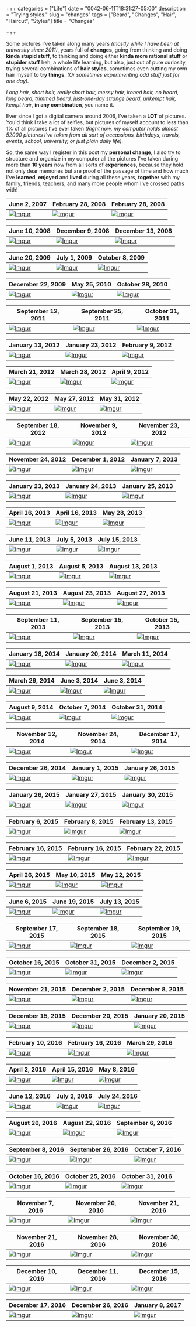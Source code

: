 +++
categories = ["Life"]
date = "0042-06-11T18:31:27-05:00"
description = "Trying styles."
slug = "changes"
tags = ["Beard", "Changes", "Hair", "Haircut", "Styles"]
title = "Changes"

+++

Some pictures I've taken along many years *(mostly while I have been at university since 2011)*, years full of **changes**, going from thinking and doing **kinda stupid stuff**, to thinking and doing either **kinda more rational stuff** or **stupider stuff** heh, a whole life learning, but also, just out of pure curiosity, trying several combinations of **hair styles**, sometimes even cutting my own hair myself to **try things**. *(Or sometimes experimenting odd stuff just for one day).*

*Long hair, short hair, really short hair, messy hair, ironed hair, no beard, long beard, trimmed beard, [just-one-day strange beard](https://i.imgur.com/08QYPLZ.jpg), unkempt hair, kempt hair*, **in any combination**, you name it.

Ever since I got a digital camera around 2006, I've taken a **LOT** of pictures. You'd think I take a lot of selfies, but pictures of myself account to less than 1% of all pictures I've ever taken *(Right now, my computer holds almost 52000 pictures I've taken from all sort of occassions, birthdays, travels, events, school, university, or just plain daily life).*

So, the same way I register in this post my **personal change**, I also try to structure and organize in my computer all the pictures I've taken during more than **10 years** now from all sorts of **experiences**, because they hold not only dear memories but are proof of the passage of time and how much I've **learned**, **enjoyed** and **lived** during all these years, **together** with my family, friends, teachers, and many more people whom I've crossed paths with!

| June 2, 2007 | February 28, 2008 | February 28, 2008 |
|---|---|---|
| [![][A1]][A1] | [![][A2]][A2] | [![][A3]][A3] |

| June 10, 2008 | December 9, 2008 | December 13, 2008 |
|---|---|---|
| [![][A4]][A4] | [![][A5]][A5] | [![][A6]][A6] |

| June 20, 2009 | July 1, 2009 | October 8, 2009 |
|---|---|---|
| [![][A7]][A7] | [![][A8]][A8] | [![][A9]][A9] |

| December 22, 2009 | May 25, 2010 | October 28, 2010 |
|---|---|---|
| [![][A10]][A10] | [![][A11]][A11] | [![][A12]][A12] |

| September 12, 2011 | September 25, 2011 | October 31, 2011 |
|---|---|---|
| [![][01]][01] | [![][02]][02] | [![][03]][03] |

| January 13, 2012 | January 23, 2012 | February 9, 2012 |
|---|---|---|
| [![][82]][82] | [![][04]][04] | [![][81]][81] |

| March 21, 2012 | March 28, 2012  | April 9, 2012 |
|---|---|---|
| [![][83]][83] | [![][05]][05] | [![][06]][06] |

| May 22, 2012 | May 27, 2012 | May 31, 2012 |
|---|---|---|
| [![][07]][07] | [![][08]][08] | [![][A13]][A13] |

| September 18, 2012 | November 9, 2012 | November 23, 2012 |
|---|---|---|
| [![][09]][09] | [![][A14]][A14] | [![][10]][10] |

| November 24, 2012 | December 1, 2012 | January 7, 2013 |
|---|---|---|
| [![][11]][11] | [![][A15]][A15] |[![][12]][12] |

| January 23, 2013 | January 24, 2013 | January 25, 2013 |
|---|---|---|
| [![][13]][13] | [![][14]][14] | [![][15]][15] |

| April 16, 2013 | April 16, 2013 | May 28, 2013 |
|---|---|---|
| [![][16]][16] | [![][85]][85] | [![][84]][84] 

| June 11, 2013 | July 5, 2013 | July 15, 2013 |
|---|---|---|
| [![][86]][86] | [![][17]][17] | [![][18]][18] |

| August 1, 2013 | August 5, 2013 | August 13, 2013 |
|---|---|---|
| [![][19]][19] | [![][20]][20] | [![][87]][87] |

| August 21, 2013 | August 23, 2013 | August 27, 2013 |
|---|---|---|
| [![][88]][88] | [![][21]][21] | [![][89]][89] |

| September 11, 2013 | September 15, 2013 | October 15, 2013 |
|---|---|---|
| [![][23]][23] | [![][22]][22] | [![][24]][24] |

| January 18, 2014 | January 20, 2014 | March 11, 2014 |
|---|---|---|
| [![][26]][26] | [![][25]][25] | [![][90]][90] |

| March 29, 2014 | June 3, 2014 | June 3, 2014 |
|---|---|---|
| [![][92]][92] | [![][27]][27] | [![][91]][91] |

| August 9, 2014 | October 7, 2014 | October 31, 2014 |
|---|---|---|
| [![][93]][93] | [![][28]][28] | [![][94]][94] |

| November 12, 2014 | November 24, 2014 | December 17, 2014 |
|---|---|---|
| [![][29]][29] | [![][95]][95] | [![][A16]][A16] |

| December 26, 2014 | January 1, 2015 | January 26, 2015 |
|---|---|---|
| [![][96]][96] | [![][30]][30] | [![][31]][31] |

| January 26, 2015 | January 27, 2015 | January 30, 2015 |
|---|---|---|
| [![][97]][97] | [![][32]][32] | [![][98]][98] |

| February 6, 2015 | February 8, 2015 | February 13, 2015 |
|---|---|---|
| [![][A17]][A17] | [![][A18]][A18] | [![][99]][99] |

| February 16, 2015  | February 16, 2015 | February 22, 2015 |
|---|---|---|
| [![][100]][100]  | [![][33]][33]  | [![][34]][34] |

| April 26, 2015 | May 10, 2015 | May 12, 2015 |
|---|---|---|
| [![][35]][35] | [![][A19]][A19] | [![][36]][36] | 

| June 6, 2015 | June 19, 2015 | July 13, 2015 |
|---|---|---|
| [![][A20]][A20] | [![][A21]][A21] | [![][37]][37] | 

| September 17, 2015 | September 18, 2015 | September 19, 2015 |
|---|---|---|
| [![][38]][38] | [![][39]][39] | [![][40]][40] |

| October 16, 2015 | October 31, 2015 | December 2, 2015 |
|---|---|---|
| [![][A35]][A35] | [![][A36]][A36] | [![][A37]][A37] |

| November 21, 2015 | December 2, 2015 | December 8, 2015 |
|---|---|---|
| [![][42]][42] | [![][41]][41] | [![][A22]][A22] |

| December 15, 2015 | December 20, 2015 | January 20, 2015 |
|---|---|---|
| [![][A23]][A23] | [![][A24]][A24] | [![][43]][43] |

| February 10, 2016 | February 16, 2016 | March 29, 2016 |
|---|---|---|
| [![][44]][44] | [![][45]][45] | [![][46]][46] |

| April 2, 2016 | April 15, 2016 | May 8, 2016 |
|---|---|---|
| [![][47]][47] | [![][48]][48] | [![][49]][49] |

| June 12, 2016 | July 2, 2016 | July 24, 2016 |
|---|---|---|
| [![][50]][50] | [![][51]][51] | [![][52]][52] |

| August 20, 2016 | August 22, 2016 | September 6, 2016 |
|---|---|---|
| [![][53]][53] | [![][54]][54] | [![][55]][55] |

| September 8, 2016 | September 26, 2016 | October 7, 2016 |
|---|---|---|
| [![][56]][56] | [![][57]][57] | [![][58]][58] |

| October 16, 2016 | October 25, 2016 | October 31, 2016 |
|---|---|---|
| [![][A25]][A25] | [![][A26]][A26] | [![][59]][59] |

| November 7, 2016 | November 20, 2016 | November 21, 2016 |
|---|---|---|
| [![][60]][60] | [![][A27]][A27] | [![][61]][61] |

| November 21, 2016 | November 28, 2016 | November 30, 2016 |
|---|---|---|
| [![][62]][62] | [![][63]][63] | [![][A29]][A29] |

| December 10, 2016 | December 11, 2016 | December 15, 2016 |
|---|---|---|
| [![][A30]][A30] | [![][A31]][A31] | [![][A32]][A32] |
 

| December 17, 2016 | December 26, 2016 | January 8, 2017 |
|---|---|---|
| [![][64]][64] | [![][A33]][A33] |  [![][A34]][A34] |

[A1]: https://i.imgur.com/YfwXPBC.jpg "Imgur"
[A2]: https://i.imgur.com/dyCj2eH.jpg "Imgur"
[A3]: https://i.imgur.com/sLaDTnY.jpg "Imgur"
[A4]: https://i.imgur.com/8hzhx0F.jpg "Imgur"
[A5]: https://i.imgur.com/FEBeNGp.jpg "Imgur"
[A6]: https://i.imgur.com/CZjOcCi.jpg "Imgur"
[A7]: https://i.imgur.com/prS5ICA.jpg "Imgur"
[A8]: https://i.imgur.com/bQIYJU4.jpg "Imgur"
[A9]: https://i.imgur.com/8YEescK.jpg "Imgur"
[A10]: https://i.imgur.com/u1fVtoc.jpg "Imgur"
[A11]: https://i.imgur.com/0UqC1OO.jpg "Imgur"
[A12]: https://i.imgur.com/48zU5tV.jpg "Imgur"
[A13]: https://i.imgur.com/00xwVIv.jpg "Imgur"
[A14]: https://i.imgur.com/nEHlSxO.jpg "Imgur"
[A15]: https://i.imgur.com/d76Q9dg.jpg "Imgur"
[A16]: https://i.imgur.com/S0oLSBT.jpg "Imgur"
[A17]: https://i.imgur.com/orYxXXB.jpg "Imgur"
[A18]: https://i.imgur.com/vcFtwPB.jpg "Imgur"
[A19]: https://i.imgur.com/ciK6qRH.jpg "Imgur"
[A20]: https://i.imgur.com/vpNUAxi.jpg "Imgur"
[A21]: https://i.imgur.com/DIjAwPR.jpg "Imgur"
[A22]: https://i.imgur.com/e2KKJEH.jpg "Imgur"
[A23]: https://i.imgur.com/ienEsgs.jpg "Imgur"
[A24]: https://i.imgur.com/VOSfGYi.jpg "Imgur"
[A25]: https://i.imgur.com/QOO9iNr.jpg "Imgur"
[A26]: https://i.imgur.com/Xu7XuR8.jpg "Imgur"
[A27]: https://i.imgur.com/0N1xZZh.jpg "Imgur"
[A28]: https://i.imgur.com/PtWACVK.jpg "Imgur"
[A29]: https://i.imgur.com/Prmpi5m.jpg "Imgur"
[A30]: https://i.imgur.com/bfzQkUB.jpg "Imgur"
[A31]: https://i.imgur.com/d81pT3c.jpg "Imgur"
[A32]: https://i.imgur.com/5zjMWHF.jpg "Imgur"
[A33]: https://i.imgur.com/KYAwHF7.jpg "Imgur"
[A34]: https://i.imgur.com/d0PS1Cg.jpg "Imgur"
[A35]: https://i.imgur.com/ECruPUv.jpg "Imgur"
[A36]: https://i.imgur.com/yA7FCZv.jpg "Imgur"
[A37]: https://i.imgur.com/c4qQwX2.jpg "Imgur"

[01]: https://i.imgur.com/MlP3PJy.jpg "Imgur"
[02]: https://i.imgur.com/fjtZtMV.jpg "Imgur"
[03]: https://i.imgur.com/IEFGyyx.jpg "Imgur"
[04]: https://i.imgur.com/kj6TZfX.jpg "Imgur"
[05]: https://i.imgur.com/bWnidmA.jpg "Imgur"
[06]: https://i.imgur.com/yrzwyDu.jpg "Imgur"
[07]: https://i.imgur.com/jrIFyRP.jpg "Imgur"
[08]: https://i.imgur.com/dmAPgHz.jpg "Imgur"
[09]: https://i.imgur.com/CTKS2Oj.jpg "Imgur"
[10]: https://i.imgur.com/08QYPLZ.jpg "Imgur"
[11]: https://i.imgur.com/PqRr19S.jpg "Imgur"
[12]: https://i.imgur.com/BP9OVc4.jpg "Imgur"
[13]: https://i.imgur.com/qAOGi4Q.jpg "Imgur"
[14]: https://i.imgur.com/vS0jdQr.jpg "Imgur"
[15]: https://i.imgur.com/swRt13o.jpg "Imgur"
[16]: https://i.imgur.com/qfBQVCt.jpg "Imgur"
[17]: https://i.imgur.com/AMQnnDK.jpg "Imgur"
[18]: https://i.imgur.com/9J8gJy2.jpg "Imgur"
[19]: https://i.imgur.com/KNiKfZI.jpg "Imgur"
[20]: https://i.imgur.com/3Y7TRC1.jpg "Imgur"
[21]: https://i.imgur.com/uIpdQT0.jpg "Imgur"
[22]: https://i.imgur.com/wSH2vox.jpg "Imgur"
[23]: https://i.imgur.com/MhNbBtD.jpg "Imgur"
[24]: https://i.imgur.com/ivcneBn.jpg "Imgur"
[25]: https://i.imgur.com/QTEO7kA.jpg "Imgur"
[26]: https://i.imgur.com/BRE4myS.jpg "Imgur"
[27]: https://i.imgur.com/nzL5SdX.jpg "Imgur"
[28]: https://i.imgur.com/BfZ9cVy.jpg "Imgur"
[29]: https://i.imgur.com/ahx8LFr.jpg "Imgur"
[30]: https://i.imgur.com/88uNY75.jpg "Imgur"
[31]: https://i.imgur.com/Gd9lbMU.jpg "Imgur"
[32]: https://i.imgur.com/F8lqC0I.jpg "Imgur"
[33]: https://i.imgur.com/33UlaAT.jpg "Imgur"
[34]: https://i.imgur.com/gTHmNpD.jpg "Imgur"
[35]: https://i.imgur.com/Jl6exa6.jpg "Imgur"
[36]: https://i.imgur.com/9MVBtTO.png "Imgur"
[37]: https://i.imgur.com/Y1gk7cf.jpg "Imgur"
[38]: https://i.imgur.com/FOKWqBE.jpg "Imgur"
[39]: https://i.imgur.com/TxiSP1e.png "Imgur"
[40]: https://i.imgur.com/JqIL8w0.jpg "Imgur"
[41]: https://i.imgur.com/hUO9i0Q.jpg "Imgur"
[42]: https://i.imgur.com/wM1spFH.png "Imgur"
[43]: https://i.imgur.com/fxgVyad.jpg "Imgur"
[44]: https://i.imgur.com/KfzuJR6.jpg "Imgur"
[45]: https://i.imgur.com/88s7U1L.png "Imgur"
[46]: https://i.imgur.com/6ILSFaX.jpg "Imgur"
[47]: https://i.imgur.com/UfaXrnT.jpg "Imgur"
[48]: https://i.imgur.com/9WgzaiS.png "Imgur"
[49]: https://i.imgur.com/BKStozk.jpg "Imgur"
[50]: https://i.imgur.com/hCHlKZ1.jpg "Imgur"
[51]: https://i.imgur.com/b8uBMrC.png "Imgur"
[52]: https://i.imgur.com/3NNQxe8.jpg "Imgur"
[53]: https://i.imgur.com/k5MwdBI.jpg "Imgur"
[54]: https://i.imgur.com/eTfOd67.png "Imgur"
[55]: https://i.imgur.com/PhjjdKn.jpg "Imgur"
[56]: https://i.imgur.com/QS9ntXX.jpg "Imgur"
[57]: https://i.imgur.com/xCu42Ay.png "Imgur"
[58]: https://i.imgur.com/IiEM9ym.jpg "Imgur"
[59]: https://i.imgur.com/12QTcMY.jpg "Imgur"
[60]: https://i.imgur.com/Yx6wXNz.png "Imgur"
[61]: https://i.imgur.com/SswpVEU.jpg "Imgur"
[62]: https://i.imgur.com/PtWACVK.jpg "Imgur"
[63]: https://i.imgur.com/vP08pQ7.png "Imgur"
[64]: https://i.imgur.com/Mle7Vpa.png "Imgur"


[81]: https://i.imgur.com/VZ6utWn.jpg "Imgur"
[82]: https://i.imgur.com/r4dPl0G.jpg "Imgur"
[83]: https://i.imgur.com/RnXPBim.png "Imgur"
[84]: https://i.imgur.com/NsfqoyJ.jpg "Imgur"
[85]: https://i.imgur.com/lc6sdPN.jpg "Imgur"
[86]: https://i.imgur.com/YiD9zWT.png "Imgur"
[87]: https://i.imgur.com/APOSfZj.jpg "Imgur"
[88]: https://i.imgur.com/q1j6TZ1.jpg "Imgur"
[89]: https://i.imgur.com/KBcr7LC.png "Imgur"
[90]: https://i.imgur.com/O9TcmZ2.jpg "Imgur"
[91]: https://i.imgur.com/ShRaqp4.jpg "Imgur"
[92]: https://i.imgur.com/Jr6TkwK.png "Imgur"
[93]: https://i.imgur.com/aPuWQ1L.jpg "Imgur"
[94]: https://i.imgur.com/lBXAuOQ.jpg "Imgur"
[95]: https://i.imgur.com/z7o2IJl.png "Imgur"
[96]: https://i.imgur.com/h0PVflz.jpg "Imgur"
[97]: https://i.imgur.com/EI1dvwK.jpg "Imgur"
[98]: https://i.imgur.com/IZAJUzK.png "Imgur"
[99]: https://i.imgur.com/stZbkn3.png "Imgur"
[100]: https://i.imgur.com/Yje1Jcz.png "Imgur"
